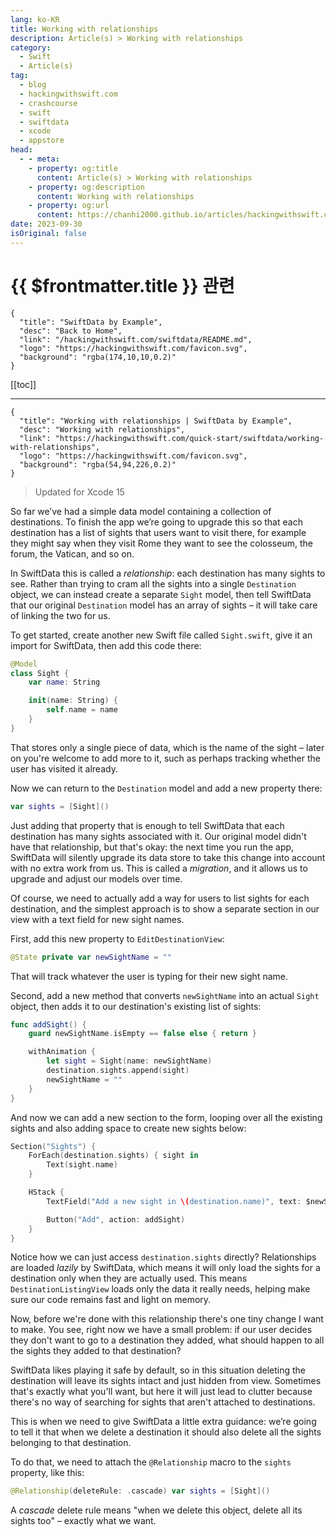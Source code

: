 ```yaml
---
lang: ko-KR
title: Working with relationships
description: Article(s) > Working with relationships
category:
  - Swift
  - Article(s)
tag: 
  - blog
  - hackingwithswift.com
  - crashcourse
  - swift
  - swiftdata
  - xcode
  - appstore
head:
  - - meta:
    - property: og:title
      content: Article(s) > Working with relationships
    - property: og:description
      content: Working with relationships
    - property: og:url
      content: https://chanhi2000.github.io/articles/hackingwithswift.com/swiftdata/working-with-relationships.html
date: 2023-09-30
isOriginal: false
---
```


# {{ $frontmatter.title }} 관련

```component VPCard
{
  "title": "SwiftData by Example",
  "desc": "Back to Home",
  "link": "/hackingwithswift.com/swiftdata/README.md",
  "logo": "https://hackingwithswift.com/favicon.svg",
  "background": "rgba(174,10,10,0.2)"
}
```

[[toc]]

---

```component VPCard
{
  "title": "Working with relationships | SwiftData by Example",
  "desc": "Working with relationships",
  "link": "https://hackingwithswift.com/quick-start/swiftdata/working-with-relationships", 
  "logo": "https://hackingwithswift.com/favicon.svg",
  "background": "rgba(54,94,226,0.2)"
}
```

> Updated for Xcode 15

<VidStack src="youtube/m1H7Q7EM_6Y" />

So far we’ve had a simple data model containing a collection of destinations. To finish the app we’re going to upgrade this so that each destination has a list of sights that users want to visit there, for example they might say when they visit Rome they want to see the colosseum, the forum, the Vatican, and so on.

In SwiftData this is called a *relationship*: each destination has many sights to see. Rather than trying to cram all the sights into a single `Destination` object, we can instead create a separate `Sight` model, then tell SwiftData that our original `Destination` model has an array of sights – it will take care of linking the two for us.

To get started, create another new Swift file called <FontIcon icon="fa-brands fa-swift"/>`Sight.swift`, give it an import for SwiftData, then add this code there:

```swift
@Model
class Sight {
    var name: String

    init(name: String) {
        self.name = name
    }
}
```

That stores only a single piece of data, which is the name of the sight – later on you're welcome to add more to it, such as perhaps tracking whether the user has visited it already.

Now we can return to the `Destination` model and add a new property there:

```swift
var sights = [Sight]()
```

Just adding that property that is enough to tell SwiftData that each destination has many sights associated with it. Our original model didn't have that relationship, but that's okay: the next time you run the app, SwiftData will silently upgrade its data store to take this change into account with no extra work from us. This is called a *migration*, and it allows us to upgrade and adjust our models over time.

Of course, we need to actually add a way for users to list sights for each destination, and the simplest approach is to show a separate section in our view with a text field for new sight names.

First, add this new property to `EditDestinationView`:

```swift
@State private var newSightName = ""
```

That will track whatever the user is typing for their new sight name.

Second, add a new method that converts `newSightName` into an actual `Sight` object, then adds it to our destination's existing list of sights:

```swift
func addSight() {
    guard newSightName.isEmpty == false else { return }

    withAnimation {
        let sight = Sight(name: newSightName)
        destination.sights.append(sight)
        newSightName = ""
    }
}
```

And now we can add a new section to the form, looping over all the existing sights and also adding space to create new sights below:

```swift
Section("Sights") {
    ForEach(destination.sights) { sight in
        Text(sight.name)
    }

    HStack {
        TextField("Add a new sight in \(destination.name)", text: $newSightName)

        Button("Add", action: addSight)
    }
}
```

Notice how we can just access `destination.sights` directly? Relationships are loaded *lazily* by SwiftData, which means it will only load the sights for a destination only when they are actually used. This means `DestinationListingView` loads only the data it really needs, helping make sure our code remains fast and light on memory.

Now, before we're done with this relationship there's one tiny change I want to make. You see, right now we have a small problem: if our user decides they don't want to go to a destination they added, what should happen to all the sights they added to that destination?

SwiftData likes playing it safe by default, so in this situation deleting the destination will leave its sights intact and just hidden from view. Sometimes that's exactly what you'll want, but here it will just lead to clutter because there's no way of searching for sights that aren't attached to destinations.

This is when we need to give SwiftData a little extra guidance: we’re going to tell it that when we delete a destination it should also delete all the sights belonging to that destination.

To do that, we need to attach the `@Relationship` macro to the `sights` property, like this:

```swift
@Relationship(deleteRule: .cascade) var sights = [Sight]()
```

A *cascade* delete rule means "when we delete this object, delete all its sights too" – exactly what we want.

